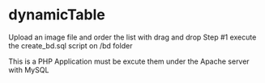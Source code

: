 # dynamicTable
Upload an image file and order the list with drag and drop
Step #1 execute the create_bd.sql script on /bd folder

This is a PHP Application must be excute them under the Apache server with MySQL
